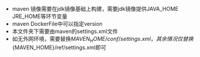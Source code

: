 - maven 镜像需要在jdk镜像基础上构建，需要jdk镜像提供JAVA_HOME JRE_HOME等环节变量
- maven DockerFile中可以指定version
- 本文件夹下需要由maven的settings.xml文件
- 如无外网环境，需要替换${MAVEN_HOME}/conf/settings.xml，其余情况仅替换${MAVEN_HOME}/ref/settings.xml即可
